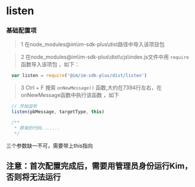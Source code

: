 # listen

### 基础配置项
  > 1 在node_modules\@im\im-sdk-plus\dist路径中导入该项目包
  
  > 2 在node_modules\@im\im-sdk-plus\dist\cjs\index.js文件中用 `require` 函数导入该项包 ，如下：
  
  ```JavaScript
    var listen = require('@im/im-sdk-plus/dist/listen')
  ```
    
  > 3 Ctrl + F 搜索 `onNewMessage()` 函数,大约在7394行左右，在onNewMessage函数中执行该函数 ，如下
  
  ```JavaScript
    // 开始监听
    listen(pbMessage, targetType, this)

    /**
     * 原来的代码.......
     */
  ```
  三个参数缺一不可，需要带上this指向
  
  ## 注意：首次配置完成后，需要用管理员身份运行Kim，否则将无法运行
